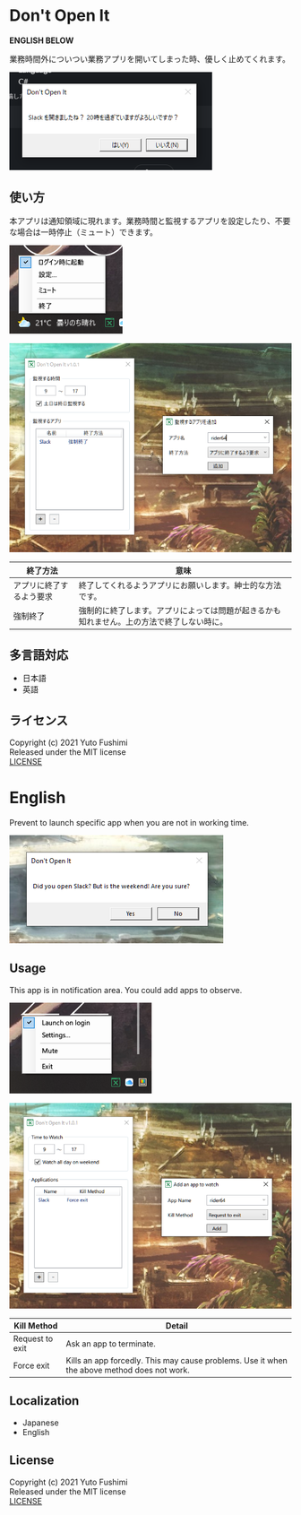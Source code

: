 # Don't Open It

**ENGLISH BELOW**

業務時間外についつい業務アプリを開いてしまった時、優しく止めてくれます。

![](doc/message.png)

## 使い方

本アプリは通知領域に現れます。業務時間と監視するアプリを設定したり、不要な場合は一時停止（ミュート）できます。

![](doc/tray.png)

![](doc/settings.png)

| 終了方法                 | 意味                                                         |
| ------------------------ | ------------------------------------------------------------ |
| アプリに終了するよう要求 | 終了してくれるようアプリにお願いします。紳士的な方法です。   |
| 強制終了                 | 強制的に終了します。アプリによっては問題が起きるかも知れません。上の方法で終了しない時に。 |

## 多言語対応

- 日本語
- 英語

## ライセンス

Copyright (c) 2021 Yuto Fushimi  
Released under the MIT license  
[LICENSE](LICENSE)

# English

Prevent to launch specific app when you are not in working time.

![](doc/message_en.png)

## Usage

This app is in notification area. You could add apps to observe.

![](doc/tray_en.png)

![](doc/settings_en.png)

| Kill Method     | Detail                                                       |
| --------------- | ------------------------------------------------------------ |
| Request to exit | Ask an app to terminate.                                     |
| Force exit      | Kills an app forcedly. This may cause problems. Use it when the above method does not work. |

## Localization

- Japanese
- English

## License

Copyright (c) 2021 Yuto Fushimi  
Released under the MIT license  
[LICENSE](LICENSE)